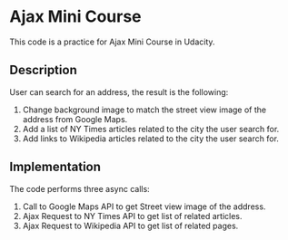 # Ajax Mini Course
This code is a practice for Ajax Mini Course in Udacity.

## Description
User can search for an address, the result is the following:
1. Change background image to match the street view image of the address from Google Maps.
2. Add a list of NY Times articles related to the city the user search for.
3. Add links to Wikipedia articles related to the city the user search for.

## Implementation
The code performs three async calls:
1. Call to Google Maps API to get Street view image of the address.
2. Ajax Request to NY Times API to get list of related articles.
3. Ajax Request to Wikipedia API to get list of related pages.